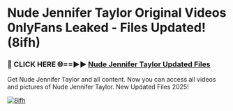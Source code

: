 # Nude Jennifer Taylor Original Videos 0nlyFans Leaked - Files Updated! (8ifh)

<h3>🔴 CLICK HERE 🌐==►► <a href="https://tinyurl.com/5h6xmrr3" rel="nofollow">Nude Jennifer Taylor Updated Files</a></h3>

Get Nude Jennifer Taylor and all content. Now you can access all videos and pictures of Nude Jennifer Taylor. New Updated Files 2025!

[![8ifh](https://i.imgur.com/KVD873Z.gif)](https://tinyurl.com/5h6xmrr3)
